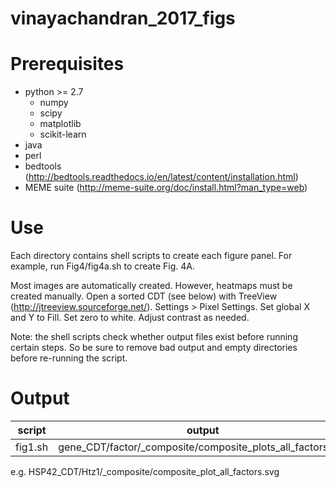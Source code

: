 # vinayachandran_2017_figs

# Prerequisites

* python >= 2.7
    * numpy
    * scipy
    * matplotlib
    * scikit-learn
* java
* perl
* bedtools (http://bedtools.readthedocs.io/en/latest/content/installation.html)
* MEME suite (http://meme-suite.org/doc/install.html?man_type=web)

# Use
Each directory contains shell scripts to create each figure panel. For example, run Fig4/fig4a.sh to create Fig. 4A. 

Most images are automatically created. However, heatmaps must be created manually. Open a sorted CDT (see below) with TreeView (http://jtreeview.sourceforge.net/). Settings > Pixel Settings. Set global X and Y to Fill. Set zero to white. Adjust contrast as needed. 

Note: the shell scripts check whether output files exist before running certain steps. So be sure to remove bad output and empty directories before re-running the script.

# Output

script | output
--- | ---
fig1.sh | gene_CDT/factor/_composite/composite_plots_all_factors.svg
e.g. HSP42_CDT/Htz1/_composite/composite_plot_all_factors.svg
